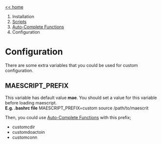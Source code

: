 [<< home](../README.md)
1. Installation
2. [Scripts](./SCRIPTS.md)
3. [Auto-Complete Functions](./AUTO_COMPLETE_FUNCTIONS.md)
4. Configuration

# Configuration
There are some extra variables that you could be used for custom configuration.

## MAESCRIPT_PREFIX
This variable has default value **mae**. You should set a value for this variable before loading maescript. \
**E.g. .bashrc file**
MAESCRIPT_PREFIX=custom
source /path/to/maescrit

Then, you could use [Auto-Complete Functions](./AUTO_COMPLETE_FUNCTIONS.md) with this prefix;
* customcdir
* customdoactoin
* customconn